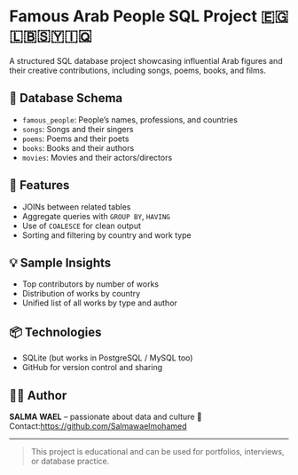 # Famous Arab People SQL Project 🇪🇬🇱🇧🇸🇾🇮🇶

A structured SQL database project showcasing influential Arab figures and their creative contributions, including songs, poems, books, and films.

## 📂 Database Schema

- `famous_people`: People’s names, professions, and countries
- `songs`: Songs and their singers
- `poems`: Poems and their poets
- `books`: Books and their authors
- `movies`: Movies and their actors/directors

## 🎯 Features

- JOINs between related tables
- Aggregate queries with `GROUP BY`, `HAVING`
- Use of `COALESCE` for clean output
- Sorting and filtering by country and work type

## 💡 Sample Insights

- Top contributors by number of works
- Distribution of works by country
- Unified list of all works by type and author

## 📦 Technologies

- SQLite (but works in PostgreSQL / MySQL too)
- GitHub for version control and sharing

## 👩‍💻 Author

**SALMA WAEL** – passionate about data and culture 💫  
Contact:https://github.com/Salmawaelmohamed

---

> This project is educational and can be used for portfolios, interviews, or database practice.
